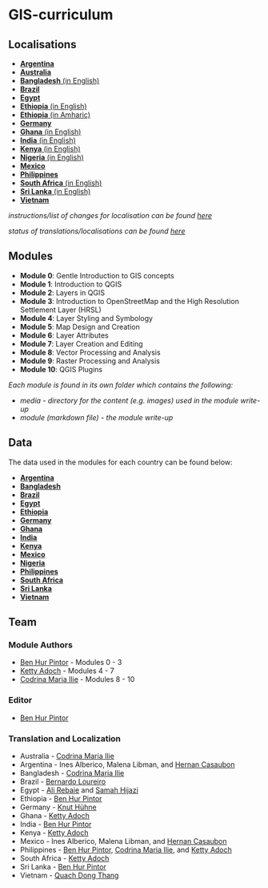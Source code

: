 # GIS-curriculum

## Localisations
- [**Argentina**](argentina/)
- [**Australia**](australia/)
- [**Bangladesh** (in English)](bangladesh/)
- [**Brazil**](brazil/)
- [**Egypt**](egypt/)
- [**Ethiopia** (in English)](ethiopia/)
- [**Ethiopia** (in Amharic)](ethiopia-amharic/)
- [**Germany**](germany/)
- [**Ghana** (in English)](ghana/)
- [**India** (in English)](india/)
- [**Kenya** (in English)](kenya/)
- [**Nigeria** (in English)](nigeria/)
- [**Mexico**](mexico/)
- [**Philippines**](philippines/)
- [**South Africa** (in English)](south-africa/)
- [**Sri Lanka** (in English)](sri-lanka/)
- [**Vietnam**](vietnam/)

*instructions/list of changes for localisation can be found [here](localisation-changes.md)*

*status of translations/localisations can be found [here](status-tracker.md)*

## Modules
- **Module 0**: Gentle Introduction to GIS concepts
- **Module 1**: Introduction to QGIS
- **Module 2**: Layers in QGIS
- **Module 3**: Introduction to OpenStreetMap and the High Resolution Settlement Layer (HRSL)
- **Module 4**: Layer Styling and Symbology
- **Module 5**: Map Design and Creation
- **Module 6**: Layer Attributes
- **Module 7**: Layer Creation and Editing
- **Module 8**: Vector Processing and Analysis
- **Module 9**: Raster Processing and Analysis
- **Module 10**: QGIS Plugins

*Each module is found in its own folder which contains the following:*
- *media - directory for the content (e.g. images) used in the module write-up*
- *module (markdown file) - the module write-up* 

## Data

The data used in the modules for each country can be found below:
- [**Argentina**](https://drive.google.com/drive/folders/1SoO4hSdr-I7tYVdqS6fUWBwaJ7nzT-ul?usp=sharing)
- [**Bangladesh**](https://drive.google.com/drive/folders/1XeAfQUh8DXX8ubx8aIgOTekfQNjvqhVG?usp=sharing)
- [**Brazil**](https://drive.google.com/drive/folders/1J0Cwf8tNkr7hRf9lucvNkNV9FfDh7Xeo?usp=sharing)
- [**Egypt**](https://drive.google.com/drive/folders/1r1G5Q_-V_uMftrwaJ2y88DPBRAp1y4pL?usp=sharing)
- [**Ethiopia**](https://drive.google.com/drive/folders/1LUb53DqKTOBx0ek9GKyzAcQ2kGSt3g-3?usp=sharing)
- [**Germany**](https://drive.google.com/drive/folders/1Oodt9pXO2fqqpNpM5QR3hDD6GBRlk7R3?usp=sharing)
- [**Ghana**](https://drive.google.com/drive/folders/1nES1NN6TVB4TiDUuBpTKZSgtHpo-VcUb?usp=sharing)
- [**India**](https://drive.google.com/drive/folders/1Tt518b5L7pi_FFqqVq5X_HVfoSYIhpqt?usp=sharing)
- [**Kenya**](https://drive.google.com/drive/folders/1Yg-Hwmsf488tvq7B6tHDtiX-k9pPYG9m?usp=sharing)
- [**Mexico**](https://drive.google.com/drive/folders/1ZTpu7SR3aVF21TiSJt19C_Itdo5xHC_b?usp=sharing)
- [**Nigeria**](https://drive.google.com/drive/folders/18P0Qm9byk-NeGuZtrO3eTRSdg3XHhG8V?usp=sharing)
- [**Philippines**](https://drive.google.com/drive/folders/1VF2fYgy6DxvVLnwMTK2v99RFMMOUbbHt?usp=sharing)
- [**South Africa**](https://drive.google.com/drive/folders/1l2xpJzO17wJO0lTkGo1-IGBKPFvQARYT?usp=sharing)
- [**Sri Lanka**](https://drive.google.com/drive/folders/1ZjYYDz-SfqSV2lwQGpF16uiMw5gRmJUi?usp=sharing)
- [**Vietnam**](https://drive.google.com/drive/folders/13SDzykCi1Ep1fAFLq17dPjbqLhy2JQhd?usp=sharing)

## Team
### Module Authors

- [Ben Hur Pintor](https://github.com/benhur07b) - Modules 0 - 3
- [Ketty Adoch](https://github.com/kettyadoch) - Modules 4 - 7
- [Codrina Maria Ilie](https://github.com/Codrina) - Modules 8 - 10

### Editor

- [Ben Hur Pintor](https://github.com/benhur07b)

### Translation and Localization

- Australia - [Codrina Maria Ilie](https://github.com/Codrina)
- Argentina - Ines Alberico, Malena Libman, and [Hernan Casaubon](https://github.com/Hercasau)
- Bangladesh - [Codrina Maria Ilie](https://github.com/Codrina)
- Brazil - [Bernardo Loureiro](https://github.com/bplmp)
- Egypt - [Ali Rebaie](https://github.com/AliRebaie) and [Samah Hijazi](https://github.com/Smhhjz)
- Ethiopia - [Ben Hur Pintor](https://github.com/benhur07b)
- Germany - [Knut Hühne](https://github.com/k-nut)
- Ghana - [Ketty Adoch](https://github.com/kettyadoch)
- India - [Ben Hur Pintor](https://github.com/benhur07b)
- Kenya - [Ketty Adoch](https://github.com/kettyadoch)
- Mexico - Ines Alberico, Malena Libman, and [Hernan Casaubon](https://github.com/Hercasau)
- Philippines - [Ben Hur Pintor](https://github.com/benhur07b), [Codrina Maria Ilie](https://github.com/Codrina), and [Ketty Adoch](https://github.com/kettyadoch)
- South Africa - [Ketty Adoch](https://github.com/kettyadoch)
- Sri Lanka - [Ben Hur Pintor](https://github.com/benhur07b)
- Vietnam - [Quach Dong Thang](https://github.com/thangqd)
